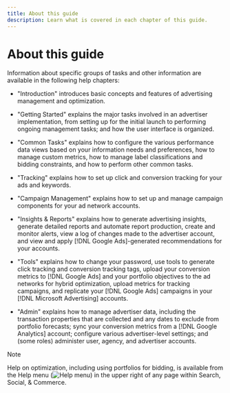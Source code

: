 ```yaml
---
title: About this guide
description: Learn what is covered in each chapter of this guide.
---
```

# About this guide

Information about specific groups of tasks and other information are available in the following help chapters:

* "Introduction" introduces basic concepts and features of advertising management and optimization. 

* "Getting Started" explains the major tasks involved in an advertiser implementation, from setting up for the initial launch to performing ongoing management tasks; and how the user interface is organized.

* "Common Tasks" explains how to configure the various performance data views based on your information needs and preferences, how to manage custom metrics, how to manage label classifications and bidding constraints, and how to perform other common tasks.

* "Tracking" explains how to set up click and conversion tracking for your ads and keywords.

* "Campaign Management" explains how to set up and manage campaign components for your ad network accounts.

* "Insights & Reports" explains how to generate advertising insights, generate detailed reports and automate report production, create and monitor alerts, view a log of changes made to the advertiser account, and view and apply [!DNL Google Ads]-generated recommendations for your accounts.

* "Tools" explains how to change your password, use tools to generate click tracking and conversion tracking tags, upload your conversion metrics to [!DNL Google Ads] and your portfolio objectives to the ad networks for hybrid optimization, upload metrics for tracking campaigns, and replicate your [!DNL Google Ads] campaigns in your [!DNL Microsoft Advertising]
accounts.

* "Admin" explains how to manage advertiser data, including the transaction properties that are collected and any dates to exclude from portfolio forecasts; sync your conversion metrics from a [!DNL Google Analytics] account; configure various advertiser-level settings; and (some roles) administer user, agency, and advertiser accounts.

>[!NOTE]
>
>Help on optimization, including using portfolios for bidding, is available from the Help menu (![Help menu](/help/search-social-commerce/assets/help.png "Help menu")) in the upper right of any page within Search, Social, & Commerce.
